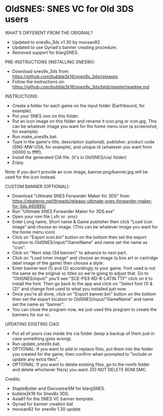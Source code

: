 # OldSNES: SNES VC for Old 3DS users

WHAT'S DIFFERENT FROM THE ORIGINAL?
- Updated to snes9x_3ds v1.30 by moosan82.
- Updated to use Qyriad's banner creating procedure.
- Removed support for blargSNES.


PRE-INSTRUCTIONS (INSTALLING SNES9X):
- Download snes9x_3ds from: https://github.com/bubble2k16/snes9x_3ds/releases
- Follow the instructions on: https://github.com/bubble2k16/snes9x_3ds/blob/master/readme.md


INSTRUCTIONS:
- Create a folder for each game on the input folder (Earthbound, for example).
- Put your SNES rom on this folder.
- Put an icon image on this folder and rename it icon.png or icon.jpg. This can be whatever image you want for the home menu icon (a screenshot, for example).
- Run make_snes9x.bat.
- Type in the game's title, description (optional), publisher, product code (SNS-MW-USA, for example), and unique id (whatever you want from 00000 to fffff).
- Install the generated CIA file. (it's in OldSNES/cia/ folder)
- Enjoy.

Note: If you don't provide an icon image, banner.png/banner.jpg will be used for the icon instead.


CUSTOM BANNER (OPTIONAL):
- Download "Ultimate SNES Forwarder Maker for 3DS" from https://gbatemp.net/threads/release-ultimate-snes-forwarder-maker-for-3ds.460895/
- Run "Ultimate SNES Forwarder Maker for 3DS.exe"
- Open your rom file (.sfc or .smc)
- Enter Long name, Short name & Game publisher then click "Load icon image" and choose an image. (This can be whatever image you want for the home menu icon)
- Click on "Export icon.bin" button on the bottom then set the export location to OldSNES/input/"GameName" and name set the name as "icon".
- Click on "Next step (3d banner)" to advance to next part.
- Click on "Load inner image" and choose an image (a box art or cartridge label image of the game) then choose a style. 
- Enter banner text (1) and (2) accordingly to your game. Font used is not the same as the original vc titles so we're going to adjust that. Go to "OldSNES/input/" you'll see "SCE-PS3-RD-R-LATIN.TTF" click on it to install the font. Then go back to the app and click on "Select font (1) & (2)" and change font used to what you installed just now.
- Once you're all done, click on "Export banner.bin" button on the bottom then set the export location to OldSNES/input/"GameName" and name set the name as "banner".
- You can close the program now, we just used this program to create the banners for our vc.


UPDATING EXISTING CIAS:
- Put all of yours cias inside the cia folder (keep a backup of them just in case something goes wrong).
- Run update_snes9x.bat.
- OPTIONAL: If you want to add or replace files, put them into the folder you created for the game, then confirm when prompted to "include or update any extra files".
- OPTIONAL: If you want to delete existing files, go to the romfs folder and delete whichever file(s) you want. DO NOT DELETE ROM.SMC.


Credits:
- StapleButter and DiscostewSM for blargSNES.
- bubble2k16 for Snes9x 3DS.
- Asia81 for the SNES VC banner template.
- Qyriad for banner creation bat
- moosan82 for snes9x 1.30 update
